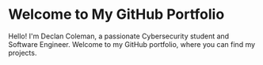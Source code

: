 # Welcome to My GitHub Portfolio

Hello! I'm Declan Coleman, a passionate Cybersecurity student and Software Engineer. Welcome to my GitHub portfolio, where you can find my projects.

<!---## About Me

- **Location:** [United States of America]
- **Email:** [declancoleman34@gmail.com]
- **LinkedIn:** [www.linkedin.com/in/declan-coleman-129a2b1b0]
- **Website/Blog:** [Your Website/Blog]

## Skills

- **Programming Languages:** [Python, Javascript, ]
- **Frameworks:** [e.g., React, Django, Node.js]
- **Tools & Technologies:** [e.g., Docker, Git, AWS]
- **Other:** [e.g., Agile, TDD]

## Projects

### [Project Name](Link to Project)
Brief description of the project. Highlight the key features and technologies used.

- **Tech Stack:** [e.g., Python, Flask, PostgreSQL]
- **Features:** [e.g., User Authentication, REST API]
- **Link:** [GitHub Repository](Link to Repository)

### [Project Name](Link to Project)
Brief description of the project. Highlight the key features and technologies used.

- **Tech Stack:** [e.g., JavaScript, React, MongoDB]
- **Features:** [e.g., Real-time Chat, WebSocket]
- **Link:** [GitHub Repository](Link to Repository)

## Cybersecurity

### [Security Project Name](Link to Project)
Brief description of your cybersecurity project or research. Mention any specific tools or techniques used.

- **Tech Stack:** [e.g., Kali Linux, Metasploit, Wireshark]
- **Focus Area:** [e.g., Penetration Testing, Network Security]
- **Link:** [GitHub Repository](Link to Repository)

### [Security Project Name](Link to Project)
Brief description of your cybersecurity project or research. Mention any specific tools or techniques used.

- **Tech Stack:** [e.g., OWASP ZAP, Burp Suite]
- **Focus Area:** [e.g., Web Application Security, Vulnerability Assessment]
- **Link:** [GitHub Repository](Link to Repository)

## Contact

Feel free to reach out if you have any questions or just want to connect!

- **Email:** [Your Email Address]
- **LinkedIn:** [Your LinkedIn Profile]

---

Thanks for visiting my portfolio! 🚀 -->
